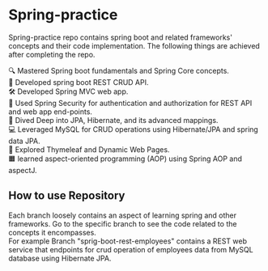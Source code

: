 # Spring-practice
Spring-practice repo contains spring boot and related frameworks' concepts and their code implementation. The following things are achieved after completing the repo.  

🔍 Mastered Spring boot fundamentals and Spring Core concepts.  
🚀 Developed spring boot REST CRUD API.  
🛠️ Developed Spring MVC web app.  
📗 Used Spring Security for authentication and authorization for REST API and web app end-points.  
💾 Dived Deep into JPA, Hibernate, and its advanced mappings.  
💻 Leveraged MySQL for CRUD operations using Hibernate/JPA and spring data JPA.  
🌿 Explored Thymeleaf and Dynamic Web Pages.  
🟧 learned aspect-oriented programming (AOP) using Spring AOP and aspectJ.  

## How to use Repository
Each branch loosely contains an aspect of learning spring and other frameworks. Go to the specific branch to see the code related to the concepts it encompasses.  
For example Branch "sprig-boot-rest-employees" contains a REST web service that endpoints for crud operation of employees data from MySQL database using Hibernate JPA. 
